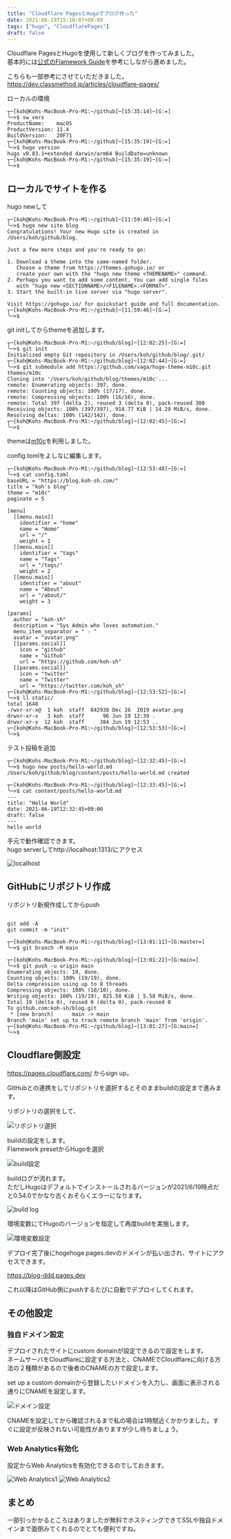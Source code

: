 ```yaml
---
title: "Cloudflare PagesとHugoでブログ作った"
date: 2021-06-19T15:10:07+09:00
tags: ["hugo", "CloudflarePages"]
draft: false
---
```


Cloudflare PagesとHugoを使用して新しくブログを作ってみました。  
基本的には[公式のFlamework Guide](https://developers.cloudflare.com/pages/framework-guides/deploy-a-hugo-site)を参考にしながら進めました。  

こちらも一部参考にさせていただきました。  
https://dev.classmethod.jp/articles/cloudflare-pages/


ローカルの環境

```
┬─[koh@Kohs-MacBook-Pro-M1:~/github]─[15:35:14]─[G:=]
╰─>$ sw_vers
ProductName:	macOS
ProductVersion:	11.4
BuildVersion:	20F71
┬─[koh@Kohs-MacBook-Pro-M1:~/github]─[15:35:19]─[G:=]
╰─>$ hugo version
hugo v0.83.1+extended darwin/arm64 BuildDate=unknown
┬─[koh@Kohs-MacBook-Pro-M1:~/github]─[15:35:19]─[G:=]
╰─>$
```

## ローカルでサイトを作る

hugo newして

```
┬─[koh@Kohs-MacBook-Pro-M1:~/github]─[11:59:46]─[G:=]
╰─>$ hugo new site blog
Congratulations! Your new Hugo site is created in /Users/koh/github/blog.

Just a few more steps and you're ready to go:

1. Download a theme into the same-named folder.
   Choose a theme from https://themes.gohugo.io/ or
   create your own with the "hugo new theme <THEMENAME>" command.
2. Perhaps you want to add some content. You can add single files
   with "hugo new <SECTIONNAME>/<FILENAME>.<FORMAT>".
3. Start the built-in live server via "hugo server".

Visit https://gohugo.io/ for quickstart guide and full documentation.
┬─[koh@Kohs-MacBook-Pro-M1:~/github]─[11:59:46]─[G:=]
╰─>$
```

git initしてからthemeを追加します。

```
┬─[koh@Kohs-MacBook-Pro-M1:~/github/blog]─[12:02:25]─[G:=]
╰─>$ git init
Initialized empty Git repository in /Users/koh/github/blog/.git/
┬─[koh@Kohs-MacBook-Pro-M1:~/github/blog]─[12:02:44]─[G:=]
╰─>$ git submodule add https://github.com/vaga/hugo-theme-m10c.git themes/m10c
Cloning into '/Users/koh/github/blog/themes/m10c'...
remote: Enumerating objects: 397, done.
remote: Counting objects: 100% (17/17), done.
remote: Compressing objects: 100% (16/16), done.
remote: Total 397 (delta 2), reused 3 (delta 0), pack-reused 380
Receiving objects: 100% (397/397), 914.77 KiB | 14.29 MiB/s, done.
Resolving deltas: 100% (142/142), done.
┬─[koh@Kohs-MacBook-Pro-M1:~/github/blog]─[12:02:45]─[G:=]
╰─>$
```

themeは[m10c](https://themes.gohugo.io/hugo-theme-m10c/)を利用しました。

config.tomlをよしなに編集します。

```
┬─[koh@Kohs-MacBook-Pro-M1:~/github/blog]─[12:53:48]─[G:=]
╰─>$ cat config.toml
baseURL = "https://blog.koh-sh.com/"
title = "koh's blog"
theme = "m10c"
paginate = 5

[menu]
  [[menu.main]]
    identifier = "home"
    name = "Home"
    url = "/"
    weight = 1
  [[menu.main]]
    identifier = "tags"
    name = "Tags"
    url = "/tags/"
    weight = 2
  [[menu.main]]
    identifier = "about"
    name = "About"
    url = "/about/"
    weight = 3

[params]
  author = "koh-sh"
  description = "Sys Admin who loves automation."
  menu_item_separator = " - "
  avatar = "avatar.png"
  [[params.social]]
    icon = "github"
    name = "Github"
    url = "https://github.com/koh-sh"
  [[params.social]]
    icon = "twitter"
    name = "Twitter"
    url = "https://twitter.com/koh_sh"
┬─[koh@Kohs-MacBook-Pro-M1:~/github/blog]─[12:53:52]─[G:=]
╰─>$ ll static/
total 1648
-rwxr-xr-x@  1 koh  staff  842938 Dec 26  2019 avatar.png
drwxr-xr-x   3 koh  staff      96 Jun 19 12:39 .
drwxr-xr-x  12 koh  staff     384 Jun 19 12:53 ..
┬─[koh@Kohs-MacBook-Pro-M1:~/github/blog]─[12:53:53]─[G:=]
╰─>$
```

テスト投稿を追加

```
┬─[koh@Kohs-MacBook-Pro-M1:~/github/blog]─[12:32:45]─[G:=]
╰─>$ hugo new posts/hello-world.md
/Users/koh/github/blog/content/posts/hello-world.md created
```

```
┬─[koh@Kohs-MacBook-Pro-M1:~/github/blog]─[12:33:45]─[G:=]
╰─>$ cat content/posts/hello-world.md
---
title: "Hello World"
date: 2021-06-19T12:32:45+09:00
draft: false
---
hello world

```

手元で動作確認できます。  
hugo serverしてhttp://localhost:1313/にアクセス

![localhost](/images/hugo-and-cloudflare-pages/1.png)

## GitHubにリポジトリ作成

リポジトリ新規作成してからpush

```

git add -A
git commit -m "init"

┬─[koh@Kohs-MacBook-Pro-M1:~/github/blog]─[13:01:11]─[G:master=]
╰─>$ git branch -M main

┬─[koh@Kohs-MacBook-Pro-M1:~/github/blog]─[13:01:22]─[G:main=]
╰─>$ git push -u origin main
Enumerating objects: 19, done.
Counting objects: 100% (19/19), done.
Delta compression using up to 8 threads
Compressing objects: 100% (10/10), done.
Writing objects: 100% (19/19), 825.58 KiB | 5.58 MiB/s, done.
Total 19 (delta 0), reused 0 (delta 0), pack-reused 0
To github.com:koh-sh/blog.git
 * [new branch]      main -> main
Branch 'main' set up to track remote branch 'main' from 'origin'.
┬─[koh@Kohs-MacBook-Pro-M1:~/github/blog]─[13:01:27]─[G:main=]
╰─>$
```

## Cloudflare側設定

https://pages.cloudflare.com/
からsign up。

GitHubとの連携をしてリポジトリを選択するとそのままbuildの設定まで進みます。

リポジトリの選択をして、

![リポジトリ選択](/images/hugo-and-cloudflare-pages/2.png)

buildの設定をします。  
Flamework presetからHugoを選択

![build設定](/images/hugo-and-cloudflare-pages/3.png)

buildログが流れます。  
ただしHugoはデフォルトでインストールされるバージョンが2021/6/19時点だと0.54.0でかなり古くおそらくエラーになります。

![build log](/images/hugo-and-cloudflare-pages/4.png)

環境変数にてHugoのバージョンを指定して再度buildを実施します。

![環境変数設定](/images/hugo-and-cloudflare-pages/5.png)

デプロイ完了後にhogehoge.pages.devのドメインが払い出され、サイトにアクセスできます。

https://blog-ddd.pages.dev

これ以降はGitHub側にpushするたびに自動でデプロイしてくれます。

## その他設定

### 独自ドメイン設定

デプロイされたサイトにcustom domainが設定できるので設定をします。  
ネームサーバをCloudflareに設定する方法と、CNAMEでCloudflareに向ける方法の２種類があるので後者のCNAMEの方で設定します。  

set up a custom domainから登録したいドメインを入力し、画面に表示される通りにCNAMEを設定します。  


![ドメイン設定](/images/hugo-and-cloudflare-pages/6.png)

CNAMEを設定してから確認されるまで私の場合は1時間近くかかりました。すぐに設定が反映されない可能性がありますが少し待ちましょう。

### Web Analytics有効化

設定からWeb Analyticsを有効化できるのでしておきます。

![Web Analytics1](/images/hugo-and-cloudflare-pages/7.png)
![Web Analytics2](/images/hugo-and-cloudflare-pages/8.png)

## まとめ

一部引っかかるところはありましたが無料でホスティングできてSSLや独自ドメインまで面倒みてくれるのでとても便利ですね。  
